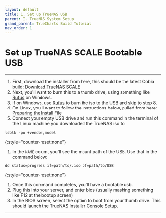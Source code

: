 ```yaml
---
layout: default
title: 1. Set up TrueNAS USB
parent: I. TrueNAS System Setup
grand_parent: TrueCharts Build Tutorial
nav_order: 1
---
```


# Set up TrueNAS SCALE Bootable USB

----


1. First, download the installer from here, this should be the latest Cobia build: [Download TrueNAS SCALE][downloadTruenasScale]
1. Next, you'll want to burn this to a thumb drive, using something like [Rufus][rufus] on Windows.
1. If on Windows, use [Rufus][rufus] to burn the iso to the USB and skip to step 8.
1. On Linux, you'll want to follow the instructions below, pulled from here: [Preparing the Install File][prepareInstallFile]
1. Connect your empty USB drive and run this command in the terminal of the Linux machine you downloaded the TrueNAS iso to:
```
lsblk -po +vendor,model
```
{:style="counter-reset:none"}
1. In the ```NAME``` colum, you'll see the mount path of the USB. Use that in the command below:
```
dd status=progress if=path/to/.iso of=path/to/USB
```
{:style="counter-reset:none"}
1. Once this command completes, you'll have a bootable usb.
1. Plug this into your server, and enter bios (usually mashing something like F12 at the bootup screen)
1. In the BIOS screen, select the option to boot from your thumb drive. This should launch the TrueNAS Installer Console Setup. 

----

[downloadTruenasScale]: https://www.truenas.com/download-truenas-scale/
[rufus]: https://rufus.ie/
[prepareInstallFile]: https://www.truenas.com/docs/scale/23.10/gettingstarted/install/installingscale/#preparing-the-install-file